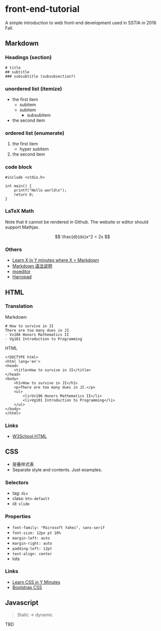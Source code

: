 # front-end-tutorial

A simple introduction to web front-end development used in SSTIA in 2016 Fall.

## Markdown

### Headings (section)

	# title
    ## subtitle
    ### subsubtitle (subsubsection?)

### unordered list (itemize)

- the first item
	- subitem
    - subitem
        - subsubitem
- the second item

### ordered list (enumerate)

1. the first item
    - hyper subitem
2. the second item

### code block

	#include <stdio.h>

    int main() {
    	printf("Hello world\n");
        return 0;
    }

### LaTeX Math

Note that it cannot be rendered in Github. The website or editor should support Mathjax.

$$
\frac{d}{dx}x^2 = 2x
$$

### Others

- [Learn X in Y minutes where X = Markdown](https://learnxinyminutes.com/docs/markdown/)
- [Markdown 语法说明](http://www.appinn.com/markdown/)
- [moeditor](https://moeditor.org/)
- [Harropad](http://pad.haroopress.com/user.html)

## HTML

### Translation

Markdown

	# How to survive in JI
    There are too many dues in JI.
    - Vv186 Honors Mathematics II
    - Vg101 Introduction to Programming

HTML

	<!DOCTYPE html>
    <html lang='en'>
    <head>
    	<title>How to survive in JI</title>
    </head>
    <body>
    	<h1>How to survive in JI</h1>
        <p>There are too many dues in JI.</p>
        <ul>
        	<li>Vv186 Honors Mathematics II</li>
            <li>Vg101 Introduction to Programming</li>
        </ul>
    </body>
	</html>

### Links

- [W3School HTML](http://www.w3school.com.cn/html/index.asp)

## CSS

- 层叠样式表
- Separate style and contents. Just examples.

### Selectors

- tag: `div`
- class: `btn-default`
- id: `slide`

### Properties

- `font-family: "Microsoft Yahei", sans-serif`
- `font-size: 12px pt 10%`
- `margin-left: auto`
- `margin-right: auto`
- `padding-left: 12pt`
- `text-align: center`
- lots

### Links

- [Learn CSS in Y Minutes](https://learnxinyminutes.com/docs/css/)
- [Bootstrap CSS](http://v3.bootcss.com/css/)

## Javascript

> Static -> dynamic

TBD
